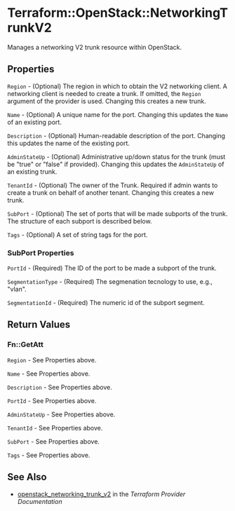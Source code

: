 # Terraform::OpenStack::NetworkingTrunkV2

Manages a networking V2 trunk resource within OpenStack.

## Properties

`Region` - (Optional) The region in which to obtain the V2 networking client. A networking client is needed to create a trunk. If omitted, the `Region` argument of the provider is used. Changing this creates a new trunk.

`Name` - (Optional) A unique name for the port. Changing this updates the `Name` of an existing port.

`Description` - (Optional) Human-readable description of the port. Changing this updates the name of the existing port.

`AdminStateUp` - (Optional) Administrative up/down status for the trunk (must be "true" or "false" if provided). Changing this updates the `AdminStateUp` of an existing trunk.

`TenantId` - (Optional) The owner of the Trunk. Required if admin wants to create a trunk on behalf of another tenant. Changing this creates a new trunk.

`SubPort` - (Optional) The set of ports that will be made subports of the trunk. The structure of each subport is described below.

`Tags` - (Optional) A set of string tags for the port.

### SubPort Properties

`PortId` - (Required) The ID of the port to be made a subport of the trunk.

`SegmentationType` - (Required) The segmenation tecnology to use, e.g., "vlan".

`SegmentationId` - (Required) The numeric id of the subport segment.


## Return Values

### Fn::GetAtt

`Region` - See Properties above.

`Name` - See Properties above.

`Description` - See Properties above.

`PortId` - See Properties above.

`AdminStateUp` - See Properties above.

`TenantId` - See Properties above.

`SubPort` - See Properties above.

`Tags` - See Properties above.

## See Also

* [openstack_networking_trunk_v2](https://www.terraform.io/docs/providers/openstack/r/networking_trunk_v2.html) in the _Terraform Provider Documentation_